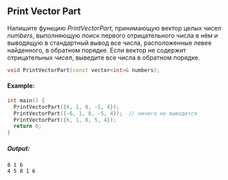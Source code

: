 ## Print Vector Part


Напишите функцию *PrintVectorPart*, принимающую вектор целых чисел *numbers*, выполняющую поиск первого отрицательного числа в нём и выводящую в стандартный вывод все числа, расположенные левее найденного, в обратном порядке. Если вектор не содержит отрицательных чисел, выведите все числа в обратном порядке.

```cpp
void PrintVectorPart(const vector<int>& numbers);
```
#### Example:

```cpp
int main() {
  PrintVectorPart({6, 1, 8, -5, 4});
  PrintVectorPart({-6, 1, 8, -5, 4});  // ничего не выведется
  PrintVectorPart({6, 1, 8, 5, 4});
  return 0;
}
```

##### Output:

```commandline
8 1 6
4 5 8 1 6
```
